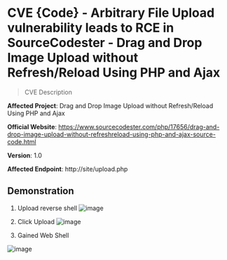 # CVE {Code} - Arbitrary File Upload vulnerability leads to RCE in SourceCodester - Drag and Drop Image Upload without Refresh/Reload Using PHP and Ajax

> CVE Description

**Affected Project**: Drag and Drop Image Upload without Refresh/Reload Using PHP and Ajax

**Official Website**: https://www.sourcecodester.com/php/17656/drag-and-drop-image-upload-without-refreshreload-using-php-and-ajax-source-code.html

**Version**: 1.0

**Affected Endpoint**: http://site/upload.php

## Demonstration
1. Upload reverse shell
![image](https://github.com/user-attachments/assets/d1f545f5-4157-4970-bc0b-d02513ba270a)

2. Click Upload
![image](https://github.com/user-attachments/assets/259628e5-92ce-491a-a24c-e62574801416)

3. Gained Web Shell

![image](https://github.com/user-attachments/assets/f3c0528d-c3e7-4b65-ab19-b7453cb3cf60)
